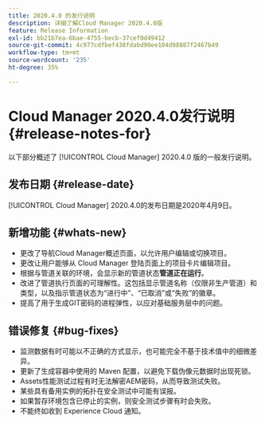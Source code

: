 ```yaml
---
title: 2020.4.0 的发行说明
description: 详细了解Cloud Manager 2020.4.0版
feature: Release Information
exl-id: bb21b7ea-6bae-4755-becb-37cef0d49412
source-git-commit: 4c977cdfbef438fdabd90ee104d98887f2467b49
workflow-type: tm+mt
source-wordcount: '235'
ht-degree: 35%

---
```


# Cloud Manager 2020.4.0发行说明 {#release-notes-for}

以下部分概述了 [!UICONTROL Cloud Manager] 2020.4.0 版的一般发行说明。

## 发布日期 {#release-date}

[!UICONTROL Cloud Manager] 2020.4.0的发布日期是2020年4月9日。

## 新增功能 {#whats-new}

* 更改了导航Cloud Manager概述页面，以允许用户编辑或切换项目。
* 更改让用户能够从 Cloud Manager 登陆页面上的项目卡片编辑项目。
* 根据与管道关联的环境，会显示新的管道状态&#x200B;**管道正在运行**。
* 改进了管道执行页面的可理解性。这包括显示管道名称（仅限非生产管道）和类型，以及指示管道状态为“进行中”、“已取消”或“失败”的徽章。
* 提高了用于生成GIT密码的进程弹性，以应对基础服务层中的问题。

## 错误修复 {#bug-fixes}

* 监测数据有时可能以不正确的方式显示，也可能完全不基于技术值中的细微差异。
* 更新了生成容器中使用的 Maven 配置，以避免下载伪像元数据时出现死锁。
* Assets性能测试过程有时无法解密AEM密码，从而导致测试失败。
* 某些具有备用实例的拓扑在安全测试中可能有误报。
* 如果暂存环境包含已停止的实例，则安全测试步骤有时会失败。
* 不能终如收到 Experience Cloud 通知。
